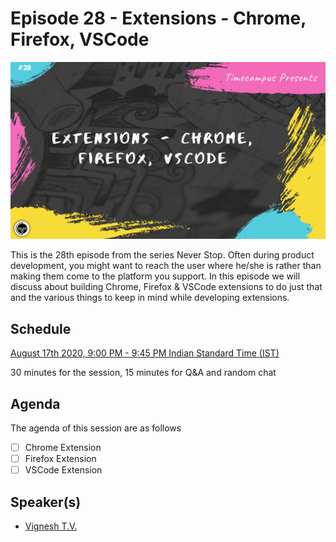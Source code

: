 # Episode 28 - Extensions - Chrome, Firefox, VSCode

![](28-Extensions.png)

This is the 28th episode from the series Never Stop. Often during product development, you might want to reach the user where he/she is rather than making them come to the platform you support. In this episode we will discuss about building Chrome, Firefox & VSCode extensions to do just that and the various things to keep in mind while developing extensions.

## Schedule

[August 17th 2020, 9:00 PM - 9:45 PM Indian Standard Time (IST)]()

30 minutes for the session, 15 minutes for Q&A and random chat

## Agenda

The agenda of this session are as follows

- [ ] Chrome Extension
- [ ] Firefox Extension
- [ ] VSCode Extension

## Speaker(s)

- [Vignesh T.V.](http://tvvignesh.com/)
